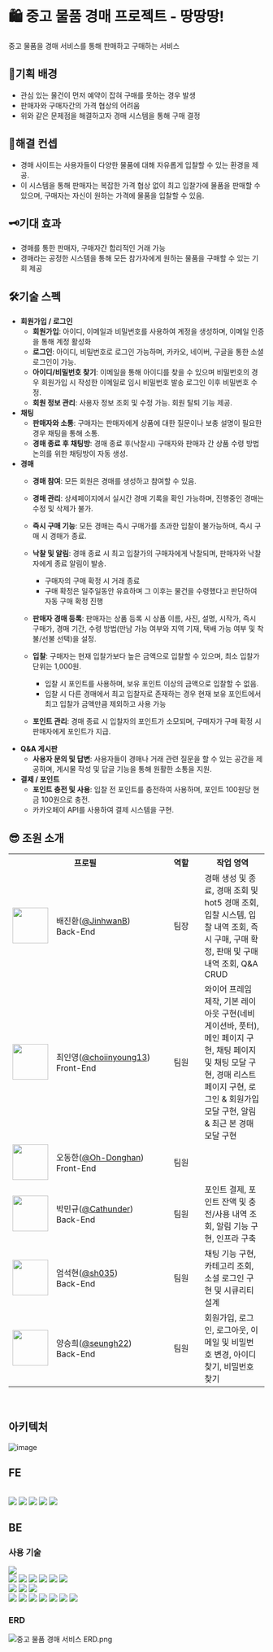 # 🛍️ 중고 물품 경매 프로젝트 - 땅땅땅!

중고 물품을 경매 서비스를 통해 판매하고 구매하는 서비스

## 🧩기획 배경

- 관심 있는 물건이 먼저 예약이 잡혀 구매를 못하는 경우 발생
- 판매자와 구매자간의 가격 협상의 어려움
- 위와 같은 문제점을 해결하고자 경매 시스템을 통해 구매 결정

## 🎈해결 컨셉

- 경매 사이트는 사용자들이 다양한 물품에 대해 자유롭게 입찰할 수 있는 환경을 제공.
- 이 시스템을 통해 판매자는 복잡한 가격 협상 없이 최고 입찰가에 물품을 판매할 수 있으며, 구매자는 자신이 원하는 가격에 물품을 입찰할 수 있음.

## 🗝기대 효과

- 경매를 통한 판매자, 구매자간 합리적인 거래 가능
- 경매라는 공정한 시스템을 통해 모든 참가자에게 원하는 물품을 구매할 수 있는 기회 제공

## 🛠기술 스펙

- **회원가입 / 로그인**
    - **회원가입**: 아이디, 이메일과 비밀번호를 사용하여 계정을 생성하며, 이메일 인증을 통해 계정 활성화
    - **로그인**: 아이디, 비밀번호로 로그인 가능하며, 카카오, 네이버, 구글을 통한 소셜 로그인이 가능.
    - **아이디/비밀번호 찾기**: 이메일을 통해 아이디를 찾을 수 있으며 비밀번호의 경우 회원가입 시 작성한 이메일로 임시 비밀번호 발송 로그인 이후 비밀번호 수정.
    - **회원 정보 관리**: 사용자 정보 조회 및 수정 가능. 회원 탈퇴 기능 제공.
- **채팅**
    - **판매자와 소통**: 구매자는 판매자에게 상품에 대한 질문이나 보충 설명이 필요한 경우 채팅을 통해 소통.
    - **경매 종료 후 채팅방**: 경매 종료 후(낙찰시) 구매자와 판매자 간 상품 수령 방법 논의를 위한 채팅방이 자동 생성.
- **경매**
    - **경매 참여**: 모든 회원은 경매를 생성하고 참여할 수 있음.
    - **경매 관리**: 상세페이지에서 실시간 경매 기록을 확인 가능하며, 진행중인 경매는 수정 및 삭제가 불가.
    - **즉시 구매 기능**: 모든 경매는 즉시 구매가를 초과한 입찰이 불가능하며, 즉시 구매 시 경매가 종료.
    - **낙찰 및 알림**: 경매 종료 시 최고 입찰가의 구매자에게 낙찰되며, 판매자와 낙찰자에게 종료 알림이 발송.
        - 구매자의 구매 확정 시 거래 종료
        - 구매 확정은 일주일동안 유효하며 그 이후는 물건을 수령했다고 판단하여 자동 구매 확정 진행
    - **판매자 경매 등록**: 판매자는 상품 등록 시 상품 이름, 사진, 설명, 시작가, 즉시 구매가, 경매 기간, 수령 방법(만남 가능 여부와 지역 기재, 택배 가능 여부 및 착불/선불 선택)을 설정.
    - **입찰**: 구매자는 현재 입찰가보다 높은 금액으로 입찰할 수 있으며, 최소 입찰가 단위는 1,000원.
        
        - 입찰 시 포인트를 사용하며, 보유 포인트 이상의 금액으로 입찰할 수 없음.
        - 입찰 시 다른 경매에서 최고 입찰자로 존재하는 경우 현재 보유 포인트에서 최고 입찰가 금액만큼 제외하고 사용 가능
        
    - **포인트 관리**: 경매 종료 시 입찰자의 포인트가 소모되며, 구매자가 구매 확정 시 판매자에게 포인트가 지급.
- **Q&A 게시판**
    - **사용자 문의 및 답변**: 사용자들이 경매나 거래 관련 질문을 할 수 있는 공간을 제공하며, 게시물 작성 및 답글 기능을 통해 원활한 소통을 지원.
- **결제 / 포인트**
    - **포인트 충전 및 사용**: 입찰 전 포인트를 충전하여 사용하며, 포인트 100원당 현금 100원으로 충전.
    - 카카오페이 API를 사용하여 결제 시스템을 구현.

## 😎 조원 소개

<table>
  <tr>
    <th colspan="2" align="center">프로필</th>
    <th align="center">역할</th>
    <th align="center">작업 영역</th>
  </tr>
  <tr>
    <td align="center"><img src="https://avatars.githubusercontent.com/u/123534245?v=4" width="70"></td>
    <td>배진환(<a href="https://github.com/JinhwanB" target="_blank">@JinhwanB</a>)<br>Back-End</td>
    <td align="center">팀장</td>
    <td>경매 생성 및 종료, 경매 조회 및 hot5 경매 조회, 입찰 시스템, 입찰 내역 조회, 즉시 구매, 구매 확정, 판매 및 구매 내역 조회, Q&A CRUD</td>
  </tr>
  <tr>
    <td align="center"><img src="https://avatars.githubusercontent.com/u/108457670?v=4" width="70"></td>
    <td>최인영(<a href="https://github.com/choiinyoung13" target="_blank">@choiinyoung13</a>)<br>Front-End</td>
    <td align="center">팀원</td>
      <td>와이어 프레임 제작, 기본 레이아웃 구현(네비게이션바, 풋터), 메인 페이지 구현, 채팅 페이지 및 채팅 모달 구현, 경매 리스트 페이지 구현, 로그인 & 회원가입 모달 구현, 알림 & 최근 본 경매 모달 구현</td>
  
  </tr>
  <tr>
    <td align="center"><img src="https://avatars.githubusercontent.com/u/156155896?v=4" width="70"></td>
    <td>오동한(<a href="https://github.com/Oh-Donghan" target="_blank">@Oh-Donghan</a>)<br>Front-End</td>
    <td align="center">팀원</td>
   <td></td>
  </tr>
  <tr>
    <td align="center"><img src="https://avatars.githubusercontent.com/u/102372626?v=4" width="70"></td>
    <td width="200">박민규(<a href="https://github.com/Cathunder" target="_blank">@Cathunder</a>)<br>Back-End</td>
    <td width="60" align="center">팀원</td>
    <td>포인트 결제, 포인트 잔액 및 충전/사용 내역 조회, 알림 기능 구현, 인프라 구축</td>
  </tr>
  <tr>
    <td align="center"><img src="https://github.com/user-attachments/assets/52095ae0-c76a-4cc4-8376-6a2d4843c3ee" width="70"></td>
    <td>엄석현(<a href="https://github.com/sh035" target="_blank">@sh035</a>)<br>Back-End</td>
    <td align="center">팀원</td>
    <td>채팅 기능 구현, 카테고리 조회, 소셜 로그인 구현 및 시큐리티 설계</td>
  </tr>
  <tr>
    <td align="center"><img src="https://avatars.githubusercontent.com/u/114427072?v=4" width="70"></td>
    <td>양승희(<a href="https://github.com/seungh22" target="_blank">@seungh22</a>)<br>Back-End</td>
    <td align="center">팀원</td>
    <td>회원가입, 로그인, 로그아웃, 이메일 및 비밀번호 변경, 아이디 찾기, 비밀번호 찾기</td>
  </tr>
</table>

<br>

## 아키텍처

![image](https://github.com/user-attachments/assets/e671ef38-a09e-49bf-b845-aad7198645fe)

## FE
<br>
<img src="https://img.shields.io/badge/react-0088CC?style=for-the-badge&logo=react&logoColor=white">
<img src="https://img.shields.io/badge/typescript-239DAD?style=for-the-badge&logo=typescript&logoColor=white">
<img src="https://img.shields.io/badge/recoli-3578E5?style=for-the-badge&logo=recoil&logoColor=white">
<img src="https://img.shields.io/badge/tanskquery-FF4154?style=for-the-badge&logo=reactquery&logoColor=white">
<img src="https://img.shields.io/badge/tailwind-06B6D4?style=for-the-badge&logo=tailwindcss&logoColor=white">

## BE

### 사용 기술

![](https://img.shields.io/badge/java-007396?style=for-the-badge&logo=java&logoColor=white)
<br>
<img src="https://img.shields.io/badge/spring-6DB33F?style=for-the-badge&logo=spring&logoColor=white">
<img src="https://img.shields.io/badge/spring boot-6DB33F?style=for-the-badge&logo=springboot&logoColor=white">
<img src="https://img.shields.io/badge/spring security-6DB33F?style=for-the-badge&logo=springsecurity&logoColor=white">
<img src="https://img.shields.io/badge/websocket-010101?style=for-the-badge&logo=Socket.io&logoColor=white">
<img src="https://img.shields.io/badge/sse-171C36?style=for-the-badge&logo=sse&logoColor=white">
<img src="https://img.shields.io/badge/querydsl-0769AD?style=for-the-badge&logo=querydsl&logoColor=white">
<br>
<img src="https://img.shields.io/badge/mysql-4479A1?style=for-the-badge&logo=mysql&logoColor=white">
<img src="https://img.shields.io/badge/redis-FF4438?style=for-the-badge&logo=redis&logoColor=white">
<img src="https://img.shields.io/badge/h2-0854C1?style=for-the-badge&logo=h2&logoColor=white">
<br>
<img src="https://img.shields.io/badge/Amazon EC2-FF9900?style=for-the-badge&logo=Amazon EC2&logoColor=white">
<img src="https://img.shields.io/badge/amazons3-569A31?style=for-the-badge&logo=amazons3&logoColor=white">
<img src="https://img.shields.io/badge/docker-2496ED?style=for-the-badge&logo=docker&logoColor=white">
<img src="https://img.shields.io/badge/amazonroute53-8C4FFF?style=for-the-badge&logo=amazonroute53&logoColor=white">
<img src="https://img.shields.io/badge/awselasticloadbalancing-8C4FFF?style=for-the-badge&logo=awselasticloadbalancing&logoColor=white">
<img src="https://img.shields.io/badge/awssecretsmanager-DD344C?style=for-the-badge&logo=awssecretsmanager&logoColor=white">
<img src="https://img.shields.io/badge/githubactions-2088FF?style=for-the-badge&logo=githubactions&logoColor=white">

### ERD

![중고 물품 경매 서비스 ERD.png](https://github.com/user-attachments/assets/cb11f9dd-bdf7-4668-86aa-ad0358329e24)
